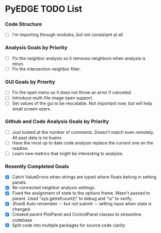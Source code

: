 # PyEDGE TODO List

### Code Structure
- [ ] I'm importing through modules, but not consistant at all

### Analysis Goals by Priority
- [ ] Fix the neighbor analysis so it removes neighbors when analysis is rerun.
- [ ] Fix the intersection neighbor filter.

### GUI Goals by Priority
- [ ] Fix the open menu so it does not throw an error if canceled.
- [ ] Introduce multi-file image open support.
- [ ] Set values of the gui to be rescalable. Not important now, but will help small screen users.

### Github and Code Analysis Goals by Priority
- [ ] Just looked at the number of comments. Doesn't match even remotely. All past data is no bueno
- [ ] Have the most up to date code analysis replace the current one on the readme.
- [ ] Learn new metrics that might be interesting to analyize.

### Resently Completed Goals
- [x] Catch ValueErrors when strings are typed where floats belong in setting panels.
- [x] Re-connected neighbor analysis settings.
- [x] Fixed the assignment of state to the options frame. Wasn't passed to parent. Used "sys.getrefcount()" to debug and "is" to verify.
- [x] (fixed) Auto remember -- but not submit -- setting input when state is changed.
- [x] Created parent PlotPanel and ControlPanel classes to streamline codebase
- [x] Split code into multiple packages for source code clarity